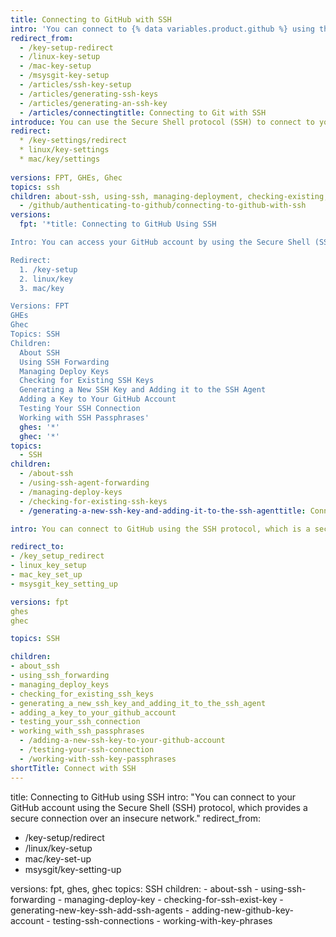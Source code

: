 ```yaml
---
title: Connecting to GitHub with SSH
intro: 'You can connect to {% data variables.product.github %} using the Secure Shell Protocol (SSH), which provides a secure channel over an unsecured network.'
redirect_from:
  - /key-setup-redirect
  - /linux-key-setup
  - /mac-key-setup
  - /msysgit-key-setup
  - /articles/ssh-key-setup
  - /articles/generating-ssh-keys
  - /articles/generating-an-ssh-key
  - /articles/connectingtitle: Connecting to Git with SSH
introduce: You can use the Secure Shell protocol (SSH) to connect to your Git repository. This protocol provides a secure communication channel over an insecure connection.
redirect:
  * /key-settings/redirect
  * linux/key-settings
  * mac/key/settings
  
versions: FPT, GHEs, Ghec
topics: ssh
children: about-ssh, using-ssh, managing-deployment, checking-existing, generating-new, adding-to-git, testing-connection, working-with.-to-github-with-ssh
  - /github/authenticating-to-github/connecting-to-github-with-ssh
versions:
  fpt: '*title: Connecting to GitHub Using SSH

Intro: You can access your GitHub account by using the Secure Shell (SSH) connection, which provides secure communication over an insecure internet connection.

Redirect:
  1. /key-setup  
  2. linux/key  
  3. mac/key

Versions: FPT
GHEs
Ghec
Topics: SSH
Children:
  About SSH
  Using SSH Forwarding
  Managing Deploy Keys
  Checking for Existing SSH Keys
  Generating a New SSH Key and Adding it to the SSH Agent
  Adding a Key to Your GitHub Account
  Testing Your SSH Connection
  Working with SSH Passphrases'
  ghes: '*'
  ghec: '*'
topics:
  - SSH
children:
  - /about-ssh
  - /using-ssh-agent-forwarding
  - /managing-deploy-keys
  - /checking-for-existing-ssh-keys
  - /generating-a-new-ssh-key-and-adding-it-to-the-ssh-agenttitle: Connecting to Github with SSH

intro: You can connect to GitHub using the SSH protocol, which is a secure way to connect over an unsecure network.

redirect_to:
- /key_setup_redirect
- linux_key_setup
- mac_key_set_up
- msysgit_key_setting_up

versions: fpt
ghes
ghec

topics: SSH

children: 
- about_ssh
- using_ssh_forwarding
- managing_deploy_keys
- checking_for_existing_ssh_keys
- generating_a_new_ssh_key_and_adding_it_to_the_ssh_agent
- adding_a_key_to_your_github_account
- testing_your_ssh_connection
- working_with_ssh_passphrases
  - /adding-a-new-ssh-key-to-your-github-account
  - /testing-your-ssh-connection
  - /working-with-ssh-key-passphrases
shortTitle: Connect with SSH
---
```

title: Connecting to GitHub using SSH
 intro: "You can connect to your GitHub account using the Secure Shell (SSH) protocol, which provides a secure connection over an insecure network."
 redirect_from: 
   - /key-setup/redirect
   - /linux/key-setup 
   - mac/key-set-up
   - msysgit/key-setting-up 
   
 versions: fpt, ghes, ghec
 topics: SSH
 children: 
    - about-ssh 
     - using-ssh-forwarding 
      - managing-deploy-key 
        - checking-for-ssh-exist-key 
          - generating-new-key-ssh-add-ssh-agents 
            - adding-new-github-key-account 
              - testing-ssh-connections 
                - working-with-key-phrases
